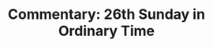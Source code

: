---
title: "Commentary: 26th Sunday in Ordinary Time"
layout: reader
description: "Theme: They have Moses and the prophets. Let them hear them"
feature_image: posts/commentary-ordinary-time.jpg
category: commentary
published: true
---